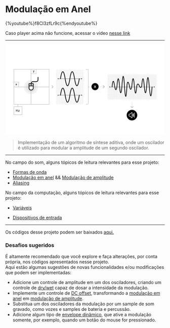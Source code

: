 # Modulação em Anel

{%youtube%}f8CI3zfLr9c{%endyoutube%}

Caso player acima não funcione, acessar o video [nesse link](https://youtu.be/f8CI3zfLr9c)

---

![](./img/proj_modAnel.jpg "The One Ring (mod) To Rule Them All")

>Implementação de um algoritmo de síntese aditiva, onde um oscilador é utilizado para modular a amplitude de um segundo oscilador. 

---

No campo do som, alguns tópicos de leitura relevantes para esse projeto:

* [Formas de onda](https://en.wikipedia.org/wiki/Waveform)
* [Modulação em anel](https://en.wikipedia.org/wiki/Ring_modulation) && [Modulação de amplitude](https://en.wikipedia.org/wiki/Amplitude_modulation)
* [Aliasing](https://en.wikipedia.org/wiki/Aliasing)
<p>

No campo da computação, alguns tópicos de leitura relevantes para esse projeto:

* <a href="https://en.wikipedia.org/wiki/Variable_(computer_science)">Variáveis</a>
<!-- * [Variáveis](https://en.wikipedia.org/wiki/Variable_(computer_science\)) -->
* [Dispositivos de entrada](https://en.wikipedia.org/wiki/Input_device)

---

Os códigos desse projeto podem ser baixados [aqui.](https://drive.google.com/open?id=1QitpbPyV02mzoyzqmLxnQ-BLbdGg2Klt)

### Desafios sugeridos

É altamente recomendado que você explore e faça alterações, por conta própria, nos códigos apresentados nesse projeto.<br>
Aqui estão algumas sugestões de novas funcionalidades e/ou modificações que podem ser implementadas:

- Adicione um controle de amplitude em um dos osciladores, criando um controle de [dry/wet](https://www.gearslutz.com/board/electronic-music-instruments-and-electronic-music-production/949616-what-does-wet-dry-mean.html) capaz de dosar a intensidade da modulação.
- Implemente um controle de [DC offset](https://en.wikipedia.org/wiki/DC_bias), transformando a [modulação em anel](https://en.wikipedia.org/wiki/Ring_modulation) em [modulação de amplitude](https://en.wikipedia.org/wiki/Amplitude_modulation).
- Substitua um dos osciladores da modulação por um sample de som gravado, como vozes e samples de bateria e percussão.
- Adicione algum tipo de <a href="https://en.wikipedia.org/wiki/Synthesizer#Attack_Decay_Sustain_Release_(ADSR)_envelope)">envelope dinâmico</a>, que ative a modulação somente, por exemplo, quando um botão do mouse for pressionado.
